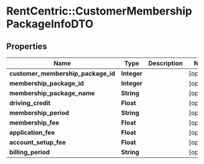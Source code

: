 # RentCentric::CustomerMembershipPackageInfoDTO

## Properties
Name | Type | Description | Notes
------------ | ------------- | ------------- | -------------
**customer_membership_package_id** | **Integer** |  | [optional] 
**membership_package_id** | **Integer** |  | [optional] 
**membership_package_name** | **String** |  | [optional] 
**driving_credit** | **Float** |  | [optional] 
**membership_period** | **String** |  | [optional] 
**membership_fee** | **Float** |  | [optional] 
**application_fee** | **Float** |  | [optional] 
**account_setup_fee** | **Float** |  | [optional] 
**billing_period** | **String** |  | [optional] 


